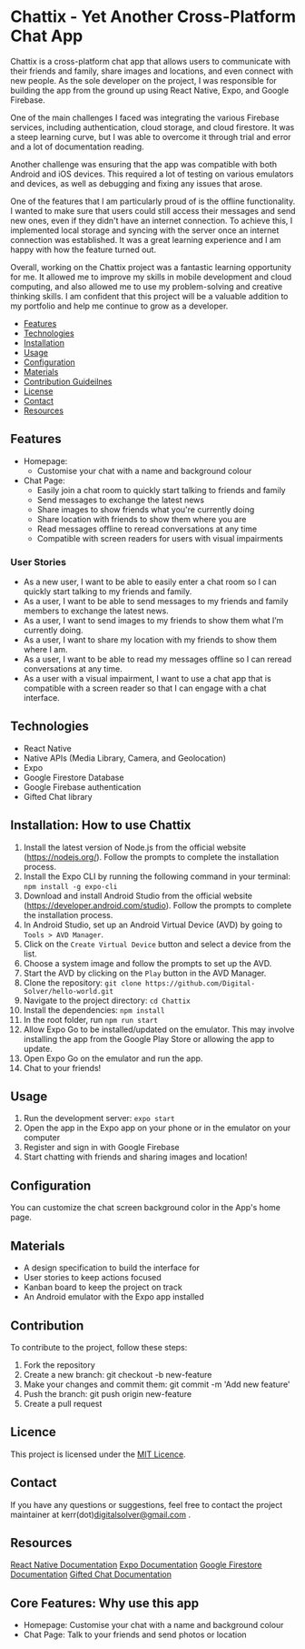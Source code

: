 # Chattix - Yet Another Cross-Platform Chat App

Chattix is a cross-platform chat app that allows users to communicate with their friends and family, share images and locations, and even connect with new people. As the sole developer on the project, I was responsible for building the app from the ground up using React Native, Expo, and Google Firebase.

One of the main challenges I faced was integrating the various Firebase services, including authentication, cloud storage, and cloud firestore. It was a steep learning curve, but I was able to overcome it through trial and error and a lot of documentation reading.

Another challenge was ensuring that the app was compatible with both Android and iOS devices. This required a lot of testing on various emulators and devices, as well as debugging and fixing any issues that arose.

One of the features that I am particularly proud of is the offline functionality. I wanted to make sure that users could still access their messages and send new ones, even if they didn't have an internet connection. To achieve this, I implemented local storage and syncing with the server once an internet connection was established. It was a great learning experience and I am happy with how the feature turned out.

Overall, working on the Chattix project was a fantastic learning opportunity for me. It allowed me to improve my skills in mobile development and cloud computing, and also allowed me to use my problem-solving and creative thinking skills. I am confident that this project will be a valuable addition to my portfolio and help me continue to grow as a developer.

* [Features](https://github.com/Digital-Solver/hello-world/edit/main/readme.md#Features)
* [Technologies](https://github.com/Digital-Solver/hello-world/edit/main/readme.md#Technologies)
* [Installation](https://github.com/Digital-Solver/hello-world/edit/main/readme.md#Installation)
* [Usage](https://github.com/Digital-Solver/hello-world/edit/main/readme.md#Usage)
* [Configuration](https://github.com/Digital-Solver/hello-world/edit/main/readme.md#Configuration)
* [Materials](https://github.com/Digital-Solver/hello-world/edit/main/readme.md#Materials)
* [Contribution Guideilnes](https://github.com/Digital-Solver/hello-world/edit/main/readme.md#Contribution)
* [License](https://github.com/Digital-Solver/hello-world/edit/main/readme.md#License)
* [Contact](https://github.com/Digital-Solver/hello-world/edit/main/readme.md#Contact)
* [Resources](https://github.com/Digital-Solver/hello-world/edit/main/readme.md#Resources)

## Features
* Homepage: 
  * Customise your chat with a name and background colour
* Chat Page:
  * Easily join a chat room to quickly start talking to friends and family
  * Send messages to exchange the latest news
  * Share images to show friends what you're currently doing
  * Share location with friends to show them where you are
  * Read messages offline to reread conversations at any time
  * Compatible with screen readers for users with visual impairments
  
 ### User Stories
- As a new user, I want to be able to easily enter a chat room so I can quickly start talking to my friends and family.
- As a user, I want to be able to send messages to my friends and family members to exchange the latest news.
- As a user, I want to send images to my friends to show them what I’m currently doing.
- As a user, I want to share my location with my friends to show them where I am.
- As a user, I want to be able to read my messages offline so I can reread conversations at any time.
- As a user with a visual impairment, I want to use a chat app that is compatible with a screen reader so that I can engage with a chat interface.

## Technologies
* React Native
* Native APIs (Media Library, Camera, and Geolocation)
* Expo
* Google Firestore Database
* Google Firebase authentication
* Gifted Chat library

## Installation: How to use Chattix

1. Install the latest version of Node.js from the official website (https://nodejs.org/). Follow the prompts to complete the installation process.
2. Install the Expo CLI by running the following command in your terminal: `npm install -g expo-cli`
3. Download and install Android Studio from the official website (https://developer.android.com/studio). Follow the prompts to complete the installation process.
4. In Android Studio, set up an Android Virtual Device (AVD) by going to `Tools > AVD Manager`.
5. Click on the `Create Virtual Device` button and select a device from the list.
6. Choose a system image and follow the prompts to set up the AVD.
7. Start the AVD by clicking on the `Play` button in the AVD Manager.
8. Clone the repository: `git clone https://github.com/Digital-Solver/hello-world.git`
9. Navigate to the project directory: `cd Chattix`
10. Install the dependencies: `npm install`
11. In the root folder, run `npm run start`
12. Allow Expo Go to be installed/updated on the emulator. This may involve installing the  app from the Google Play Store or allowing the app to update.
13. Open Expo Go on the emulator and run the app.
14. Chat to your friends!

## Usage
1. Run the development server: `expo start`
2. Open the app in the Expo app on your phone or in the emulator on your computer
3. Register and sign in with Google Firebase
4. Start chatting with friends and sharing images and location!

## Configuration
You can customize the chat screen background color in the App's home page.

## Materials
* A design specification to build the interface for
* User stories to keep actions focused
* Kanban board to keep the project on track
* An Android emulator with the Expo app installed

## Contribution
To contribute to the project, follow these steps:

1. Fork the repository
2. Create a new branch: git checkout -b new-feature
3. Make your changes and commit them: git commit -m 'Add new feature'
4. Push the branch: git push origin new-feature
5. Create a pull request

## Licence
This project is licensed under the [MIT Licence](https://opensource.org/licenses/MIT).

## Contact
If you have any questions or suggestions, feel free to contact the project maintainer at kerr(dot)digitalsolver@gmail.com .

## Resources
[React Native Documentation](https://reactnative.dev/docs/getting-started)
[Expo Documentation](https://docs.expo.io/)
[Google Firestore Documentation](https://firebase.google.com/docs/firestore)
[Gifted Chat Documentation](https://github.com/FaridSafi/react-native-gifted-chat)

## Core Features: Why use this app
- Homepage: Customise your chat with a name and background colour
- Chat Page: Talk to your friends and send photos or location
